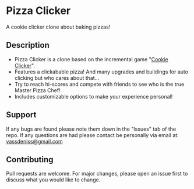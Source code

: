 # Pizza Clicker
A cookie clicker clone about baking pizzas! 

## Description
- Pizza Clicker is a clone based on the incremental game "[Cookie Clicker](https://orteil.dashnet.org/cookieclicker/)".
- Features a clickabable pizza! And many upgrades and buildings for auto clicking but who cares about that... 
- Try to reach hi-scores and compete with friends to see who is the true Master Pizza Chef! 
- Includes customizable options to make your experience personal!

## Support 
If any bugs are found please note them down in the "Issues" tab of the repo. 
If any questions are had please contact be personally via email at: vassdeniss@gmail.com

## Contributing
Pull requests are welcome. For major changes, please open an issue first to discuss what you would like to change.
